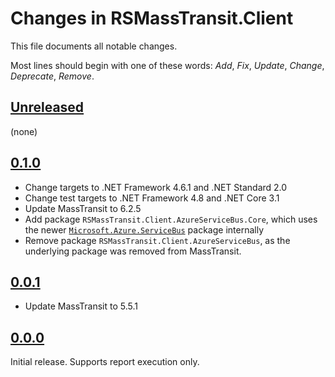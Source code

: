 # Changes in RSMassTransit.Client
This file documents all notable changes.

Most lines should begin with one of these words:
*Add*, *Fix*, *Update*, *Change*, *Deprecate*, *Remove*.

## [Unreleased](https://github.com/sharpjs/RSMassTransit.Client/compare/v0.1.0-rc.1...HEAD)
(none)

## [0.1.0](https://github.com/sharpjs/RSMassTransit.Client/compare/v0.0.1...v0.1.0-rc.1)
- Change targets to .NET Framework 4.6.1 and .NET Standard 2.0
- Change test targets to .NET Framework 4.8 and .NET Core 3.1
- Update MassTransit to 6.2.5
- Add package `RSMassTransit.Client.AzureServiceBus.Core`, which uses the newer
  [`Microsoft.Azure.ServiceBus`](https://www.nuget.org/packages/Microsoft.Azure.ServiceBus/)
  package internally
- Remove package `RSMassTransit.Client.AzureServiceBus`, as the underlying
  package was removed from MassTransit.

## [0.0.1](https://github.com/sharpjs/RSMassTransit.Client/compare/v0.0.0...v0.0.1)
- Update MassTransit to 5.5.1

## [0.0.0](https://github.com/sharpjs/RSMassTransit.Client/tree/v0.0.0)
Initial release.  Supports report execution only.
